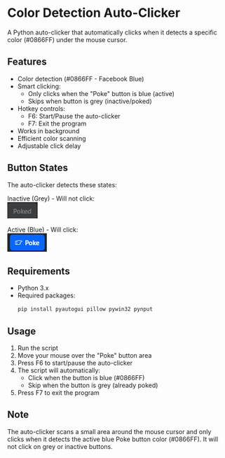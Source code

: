 # Color Detection Auto-Clicker

A Python auto-clicker that automatically clicks when it detects a specific color (#0866FF) under the mouse cursor.

## Features

- Color detection (#0866FF - Facebook Blue)
- Smart clicking:
  - Only clicks when the "Poke" button is blue (active)
  - Skips when button is grey (inactive/poked)
- Hotkey controls:
  - F6: Start/Pause the auto-clicker
  - F7: Exit the program
- Works in background
- Efficient color scanning
- Adjustable click delay

## Button States

The auto-clicker detects these states:

Inactive (Grey) - Will not click:  
![Poked Button](images/poked_button.png)

Active (Blue) - Will click:  
![Poke Button](images/poke_button.png)

## Requirements
- Python 3.x
- Required packages:
  ```bash
  pip install pyautogui pillow pywin32 pynput
  ```

## Usage
1. Run the script
2. Move your mouse over the "Poke" button area
3. Press F6 to start/pause the auto-clicker
4. The script will automatically:
   - Click when the button is blue (#0866FF)
   - Skip when the button is grey (already poked)
5. Press F7 to exit the program

## Note
The auto-clicker scans a small area around the mouse cursor and only clicks when it detects the active blue Poke button color (#0866FF). It will not click on grey or inactive buttons.
